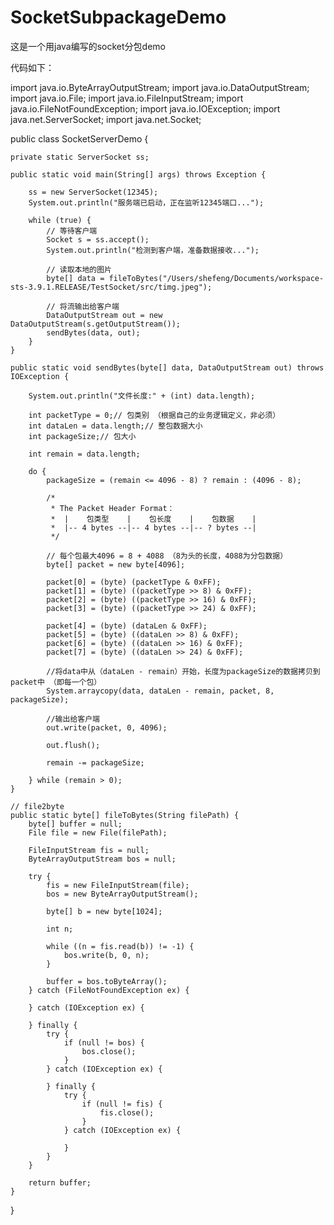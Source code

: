 # SocketSubpackageDemo
这是一个用java编写的socket分包demo

代码如下：


import java.io.ByteArrayOutputStream;
import java.io.DataOutputStream;
import java.io.File;
import java.io.FileInputStream;
import java.io.FileNotFoundException;
import java.io.IOException;
import java.net.ServerSocket;
import java.net.Socket;

public class SocketServerDemo {

	private static ServerSocket ss;

	public static void main(String[] args) throws Exception {

		ss = new ServerSocket(12345);
		System.out.println("服务端已启动，正在监听12345端口...");

		while (true) {
			// 等待客户端
			Socket s = ss.accept();
			System.out.println("检测到客户端，准备数据接收...");

			// 读取本地的图片
			byte[] data = fileToBytes("/Users/shefeng/Documents/workspace-sts-3.9.1.RELEASE/TestSocket/src/timg.jpeg");

			// 将流输出给客户端
			DataOutputStream out = new DataOutputStream(s.getOutputStream());
			sendBytes(data, out);
		}
	}

	public static void sendBytes(byte[] data, DataOutputStream out) throws IOException {

		System.out.println("文件长度:" + (int) data.length);

		int packetType = 0;// 包类别 （根据自己的业务逻辑定义，非必须）
		int dataLen = data.length;// 整包数据大小
		int packageSize;// 包大小

		int remain = data.length;

		do {
			packageSize = (remain <= 4096 - 8) ? remain : (4096 - 8);

			/*
			 * The Packet Header Format：
			 *  |    包类型    |    包长度    |    包数据    |
			 *  |-- 4 bytes --|-- 4 bytes --|-- ? bytes --|
			 */

			// 每个包最大4096 = 8 + 4088 （8为头的长度，4088为分包数据）
			byte[] packet = new byte[4096];

			packet[0] = (byte) (packetType & 0xFF);
			packet[1] = (byte) ((packetType >> 8) & 0xFF);
			packet[2] = (byte) ((packetType >> 16) & 0xFF);
			packet[3] = (byte) ((packetType >> 24) & 0xFF);

			packet[4] = (byte) (dataLen & 0xFF);
			packet[5] = (byte) ((dataLen >> 8) & 0xFF);
			packet[6] = (byte) ((dataLen >> 16) & 0xFF);
			packet[7] = (byte) ((dataLen >> 24) & 0xFF);

			//将data中从（dataLen - remain）开始，长度为packageSize的数据拷贝到packet中 （即每一个包）
			System.arraycopy(data, dataLen - remain, packet, 8, packageSize);

			//输出给客户端
			out.write(packet, 0, 4096);

			out.flush();

			remain -= packageSize;

		} while (remain > 0);
	}

	// file2byte
	public static byte[] fileToBytes(String filePath) {
		byte[] buffer = null;
		File file = new File(filePath);

		FileInputStream fis = null;
		ByteArrayOutputStream bos = null;

		try {
			fis = new FileInputStream(file);
			bos = new ByteArrayOutputStream();

			byte[] b = new byte[1024];

			int n;

			while ((n = fis.read(b)) != -1) {
				bos.write(b, 0, n);
			}

			buffer = bos.toByteArray();
		} catch (FileNotFoundException ex) {

		} catch (IOException ex) {

		} finally {
			try {
				if (null != bos) {
					bos.close();
				}
			} catch (IOException ex) {

			} finally {
				try {
					if (null != fis) {
						fis.close();
					}
				} catch (IOException ex) {

				}
			}
		}

		return buffer;
	}
}
